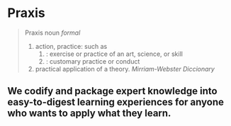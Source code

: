 # Praxis
> Praxis noun _formal_
> 1. action, practice: such as
>     1. : exercise or practice of an art, science, or skill
>     2. : customary practice or conduct
> 2. practical application of a theory.
> _Mirriam-Webster Diccionary_
## We codify and package expert knowledge into easy-to-digest learning experiences for anyone who wants to apply what they learn.
